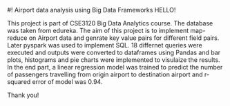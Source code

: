 #! Airport data analysis using Big Data Frameworks
HELLO!

This project is part of CSE3120 Big Data Analytics course. The database was taken from edureka. The aim of this project is to implement map-reduce on Airport data and genrate key value pairs for different field pairs.
Later pyspark was used to implement SQL. 18 differnet queries were executed and outputs were converted to dataframes using Pandas and bar plots, histograms and pie charts were implemented to visulaize the results.
In the end part, a linear regression model was trained to predict the number of passengers travelling from origin airport to destination airport and  r-squared error of model was 0.94.

Thank you!
